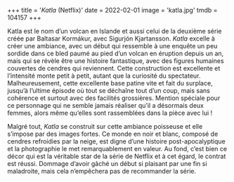 +++
title = '*Katla* (Netflix)'
date = 2022-02-01
image = 'katla.jpg'
tmdb = 104157
+++

Katla est le nom d’un volcan en Islande et aussi celui de la deuxième série créée par Baltasar Kormákur, avec Sigurjón Kjartansson. *Katla* excelle à créer une ambiance, avec un début qui ressemble à une enquête un peu sordide dans ce bled paumé au pied d’un volcan en éruption depuis un an, mais qui se révèle être une histoire fantastique, avec des figures humaines couvertes de cendres qui reviennent. Cette construction est excellente et l’intensité monte petit à petit, autant que la curiosité du spectateur. Malheureusement, cette excellente base patine vite et fait du surplace, jusqu’à l’ultime épisode où tout se déchaîne tout d’un coup, mais sans cohérence et surtout avec des facilités grossières. Mention spéciale pour ce personnage qui ne semble jamais réaliser qu’il a désormais deux femmes, alors même qu’elles sont rassemblées dans la pièce avec lui !

Malgré tout, *Katla* se construit sur cette ambiance poisseuse et elle s’impose par des images fortes. Ce monde en noir et blanc, composé de cendres refroidies par la neige, est digne d’une histoire post-apocalyptique et la photographie le met remarquablement en valeur. Au fond, c’est bien ce décor qui est la véritable star de la série de Netflix et à cet égard, le contrat est réussi. Dommage d’avoir gâché un début si plaisant par une fin si maladroite, mais cela n’empêchera pas de recommander la série. 